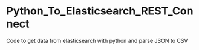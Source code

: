 # Python_To_Elasticsearch_REST_Connect
Code to get data from elasticsearch with python and parse JSON to CSV
